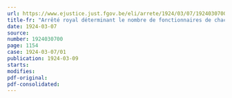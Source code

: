 ```yaml
---
url: https://www.ejustice.just.fgov.be/eli/arrete/1924/03/07/1924030700/justel
title-fr: "Arrêté royal déterminant le nombre de fonctionnaires de chacune des administrations provinciales"
date: 1924-03-07
source:
number: 1924030700
page: 1154
case: 1924-03-07/01
publication: 1924-03-09
starts:
modifies:
pdf-original:
pdf-consolidated:
---
```


